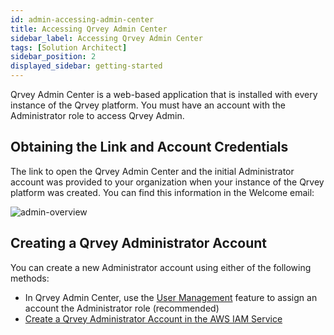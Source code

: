 ```yaml
---
id: admin-accessing-admin-center
title: Accessing Qrvey Admin Center
sidebar_label: Accessing Qrvey Admin Center
tags: [Solution Architect]
sidebar_position: 2
displayed_sidebar: getting-started
---
```


Qrvey Admin Center is a web-based application that is installed with every instance of the Qrvey platform. You must have an account with the Administrator role to access Qrvey Admin. 

## Obtaining the Link and Account Credentials

The link to open the Qrvey Admin Center and the initial Administrator account was provided to your organization when your instance of the Qrvey platform was created. You can find this information in the Welcome email:

![admin-overview](https://s3.amazonaws.com/cdn.qrvey.com/documentation_assets/admin/Administering+Qrvey+Composer/ac-overview1.png)

## Creating a Qrvey Administrator Account
You can create a new Administrator account using either of the following methods:
- In Qrvey Admin Center, use the [User Management](./managing-users.md) feature to assign an account the Administrator role (recommended)
- [Create a Qrvey Administrator Account in the AWS IAM Service](create-admin-using-aws-iam.md)